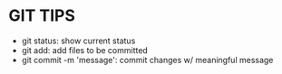 # GIT TIPS

- git status: show current status
- git add:    add files to be committed
- git commit -m 'message': commit changes w/ meaningful message

